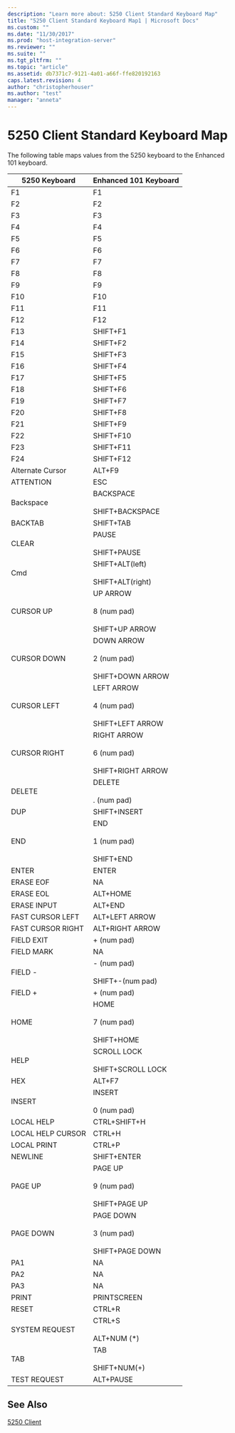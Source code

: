 ```yaml
---
description: "Learn more about: 5250 Client Standard Keyboard Map"
title: "5250 Client Standard Keyboard Map1 | Microsoft Docs"
ms.custom: ""
ms.date: "11/30/2017"
ms.prod: "host-integration-server"
ms.reviewer: ""
ms.suite: ""
ms.tgt_pltfrm: ""
ms.topic: "article"
ms.assetid: db7371c7-9121-4a01-a66f-ffe820192163
caps.latest.revision: 4
author: "christopherhouser"
ms.author: "test"
manager: "anneta"
---
```

# 5250 Client Standard Keyboard Map
The following table maps values from the 5250 keyboard to the Enhanced 101 keyboard.  
  
|5250 Keyboard|Enhanced 101 Keyboard|  
|-------------------|---------------------------|  
|F1|F1|  
|F2|F2|  
|F3|F3|  
|F4|F4|  
|F5|F5|  
|F6|F6|  
|F7|F7|  
|F8|F8|  
|F9|F9|  
|F10|F10|  
|F11|F11|  
|F12|F12|  
|F13|SHIFT+F1|  
|F14|SHIFT+F2|  
|F15|SHIFT+F3|  
|F16|SHIFT+F4|  
|F17|SHIFT+F5|  
|F18|SHIFT+F6|  
|F19|SHIFT+F7|  
|F20|SHIFT+F8|  
|F21|SHIFT+F9|  
|F22|SHIFT+F10|  
|F23|SHIFT+F11|  
|F24|SHIFT+F12|  
|Alternate Cursor|ALT+F9|  
|ATTENTION|ESC|  
|Backspace|BACKSPACE<br /><br /> SHIFT+BACKSPACE|  
|BACKTAB|SHIFT+TAB|  
|CLEAR|PAUSE<br /><br /> SHIFT+PAUSE|  
|Cmd|SHIFT+ALT(left)<br /><br /> SHIFT+ALT(right)|  
|CURSOR UP|UP ARROW<br /><br /> 8 (num pad)<br /><br /> SHIFT+UP ARROW|  
|CURSOR DOWN|DOWN ARROW<br /><br /> 2 (num pad)<br /><br /> SHIFT+DOWN ARROW|  
|CURSOR LEFT|LEFT ARROW<br /><br /> 4 (num pad)<br /><br /> SHIFT+LEFT ARROW|  
|CURSOR RIGHT|RIGHT ARROW<br /><br /> 6 (num pad)<br /><br /> SHIFT+RIGHT ARROW|  
|DELETE|DELETE<br /><br /> . (num pad)|  
|DUP|SHIFT+INSERT|  
|END|END<br /><br /> 1 (num pad)<br /><br /> SHIFT+END|  
|ENTER|ENTER|  
|ERASE EOF|NA|  
|ERASE EOL|ALT+HOME|  
|ERASE INPUT|ALT+END|  
|FAST CURSOR LEFT|ALT+LEFT ARROW|  
|FAST CURSOR RIGHT|ALT+RIGHT ARROW|  
|FIELD EXIT|+ (num pad)|  
|FIELD MARK|NA|  
|FIELD -|- (num pad)<br /><br /> SHIFT+-(num pad)|  
|FIELD +|+ (num pad)|  
|HOME|HOME<br /><br /> 7 (num pad)<br /><br /> SHIFT+HOME|  
|HELP|SCROLL LOCK<br /><br /> SHIFT+SCROLL LOCK|  
|HEX|ALT+F7|  
|INSERT|INSERT<br /><br /> 0 (num pad)|  
|LOCAL HELP|CTRL+SHIFT+H|  
|LOCAL HELP CURSOR|CTRL+H|  
|LOCAL PRINT|CTRL+P|  
|NEWLINE|SHIFT+ENTER|  
|PAGE UP|PAGE UP<br /><br /> 9 (num pad)<br /><br /> SHIFT+PAGE UP|  
|PAGE DOWN|PAGE DOWN<br /><br /> 3 (num pad)<br /><br /> SHIFT+PAGE DOWN|  
|PA1|NA|  
|PA2|NA|  
|PA3|NA|  
|PRINT|PRINTSCREEN|  
|RESET|CTRL+R|  
|SYSTEM REQUEST|CTRL+S<br /><br /> ALT+NUM (*)|  
|TAB|TAB<br /><br /> SHIFT+NUM(+)|  
|TEST REQUEST|ALT+PAUSE|  
  
## See Also  
 [5250 Client](../core/5250-client1.md)
